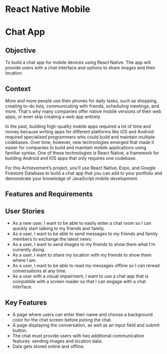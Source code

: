 # React Native Mobile
# Chat App


## Objective
To build a chat app for mobile devices using React Native. The app will provide users with a chat interface and options to share images and their location.

## Context
More and more people use their phones for daily tasks, such as shopping, creating to-do lists, communicating with friends, scheduling meetings, and more. That's why many companies offer native mobile versions of their web apps, or even skip creating a web app entirely.

In the past, building high-quality mobile apps required a lot of time and money because writing apps for different platforms like iOS and Android required specialized programmers who could build and maintain multiple codebases.
Over time, however, new technologies emerged that made it easier for companies to build and maintain mobile applications using familiar syntax. One of these technologies is React Native, a
framework for building Android and iOS apps that only requires one codebase.

For this Achievement’s project, you’ll use React Native, Expo, and Google Firestore Database to build a chat app that you can add to your portfolio and demonstrate your knowledge of JavaScript mobile
development.

## Features and Requirements
## User Stories
* As a new user, I want to be able to easily enter a chat room so I can quickly start talking to my friends and family.
*  As a user, I want to be able to send messages to my friends and family members to exchange the latest news.
* As a user, I want to send images to my friends to show them what I’m currently doing.
*  As a user, I want to share my location with my friends to show them where I am.
*  As a user, I want to be able to read my messages offline so I can reread conversations at any time.
*  As a user with a visual impairment, I want to use a chat app that is compatible with a screen reader so that I can engage with a chat interface.

## Key Features
*  A page where users can enter their name and choose a background color for the chat screen before joining the chat.
*  A page displaying the conversation, as well as an input field and submit button.
*  The chat must provide users with two additional communication features: sending images and location data.
*  Data gets stored online and offline.
